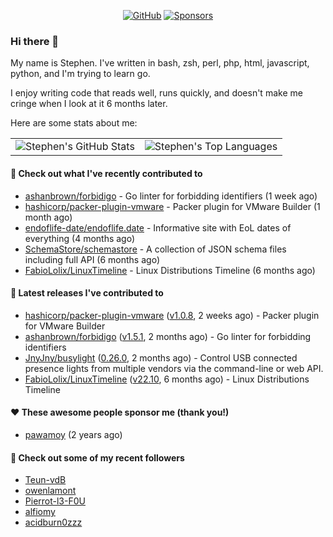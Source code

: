 <p align="center">
    <a href="https://github.com/StephenBrown2"><img src="https://img.shields.io/github/followers/StephenBrown2.svg?label=GitHub&style=social" alt="GitHub"></a>
    <a href="https://github.com/sponsors/StephenBrown2"><img src="https://img.shields.io/badge/Sponsors--_.svg?style=social&logo=github&logoColor=EA4AAA" alt="Sponsors"></a>
</p>

### Hi there 👋

My name is Stephen. I've written in bash, zsh, perl, php, html, javascript, python, and I'm trying to learn go.

I enjoy writing code that reads well, runs quickly, and doesn't make me cringe when I look at it 6 months later.

Here are some stats about me:

|     |     |
| --- | --- |
| ![Stephen's GitHub Stats](https://github-readme-stats.vercel.app/api?username=StephenBrown2&show_icons=true&count_private=true) | ![Stephen's Top Languages](https://github-readme-stats.vercel.app/api/top-langs/?username=StephenBrown2&layout=compact) |

#### 👷 Check out what I've recently contributed to

- [ashanbrown/forbidigo](https://github.com/ashanbrown/forbidigo) - Go linter for forbidding identifiers (1 week ago)
- [hashicorp/packer-plugin-vmware](https://github.com/hashicorp/packer-plugin-vmware) - Packer plugin for VMware Builder (1 month ago)
- [endoflife-date/endoflife.date](https://github.com/endoflife-date/endoflife.date) - Informative site with EoL dates of everything (4 months ago)
- [SchemaStore/schemastore](https://github.com/SchemaStore/schemastore) - A collection of JSON schema files including full API (6 months ago)
- [FabioLolix/LinuxTimeline](https://github.com/FabioLolix/LinuxTimeline) - Linux Distributions Timeline (6 months ago)



#### 🔭 Latest releases I've contributed to

- [hashicorp/packer-plugin-vmware](https://github.com/hashicorp/packer-plugin-vmware) ([v1.0.8](https://github.com/hashicorp/packer-plugin-vmware/releases/tag/v1.0.8), 2 weeks ago) - Packer plugin for VMware Builder
- [ashanbrown/forbidigo](https://github.com/ashanbrown/forbidigo) ([v1.5.1](https://github.com/ashanbrown/forbidigo/releases/tag/v1.5.1), 2 months ago) - Go linter for forbidding identifiers
- [JnyJny/busylight](https://github.com/JnyJny/busylight) ([0.26.0](https://github.com/JnyJny/busylight/releases/tag/0.26.0), 2 months ago) - Control USB connected presence lights from multiple vendors via the command-line or web API.
- [FabioLolix/LinuxTimeline](https://github.com/FabioLolix/LinuxTimeline) ([v22.10](https://github.com/FabioLolix/LinuxTimeline/releases/tag/v22.10), 6 months ago) - Linux Distributions Timeline

#### ❤️ These awesome people sponsor me (thank you!)

- [pawamoy](https://github.com/pawamoy) (2 years ago)

#### 👯 Check out some of my recent followers

- [Teun-vdB](https://github.com/Teun-vdB)
- [owenlamont](https://github.com/owenlamont)
- [Pierrot-l3-F0U](https://github.com/Pierrot-l3-F0U)
- [alfiomy](https://github.com/alfiomy)
- [acidburn0zzz](https://github.com/acidburn0zzz)


